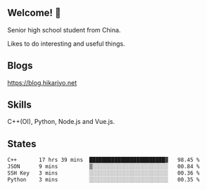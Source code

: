 ## Welcome! 👋

Senior high school student from China.

Likes to do interesting and useful things.

## Blogs

https://blog.hikariyo.net

## Skills

C++(OI), Python, Node.js and Vue.js.

## States

<!--START_SECTION:waka-->

```txt
C++       17 hrs 39 mins  ████████████████████████▓   98.45 %
JSON      9 mins          ▒░░░░░░░░░░░░░░░░░░░░░░░░   00.84 %
SSH Key   3 mins          ░░░░░░░░░░░░░░░░░░░░░░░░░   00.36 %
Python    3 mins          ░░░░░░░░░░░░░░░░░░░░░░░░░   00.35 %
```

<!--END_SECTION:waka-->

